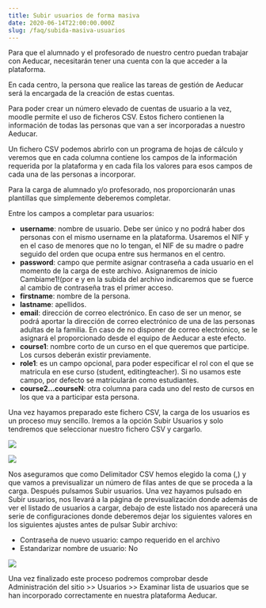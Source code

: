 ```yaml
---
title: Subir usuarios de forma masiva
date: 2020-06-14T22:00:00.000Z
slug: /faq/subida-masiva-usuarios
---
```


Para que el alumnado y el profesorado de nuestro centro puedan trabajar con Aeducar, necesitarán tener una cuenta con la que acceder a la plataforma.

En cada centro, la persona que realice las tareas de gestión de Aeducar será la encargada de la creación de estas cuentas. 

Para poder crear un número elevado de cuentas de usuario a la vez, moodle permite el uso de ficheros CSV. Estos fichero contienen la información de todas las personas que van a ser incorporadas a nuestro Aeducar.

Un fichero CSV podemos abrirlo con un programa de hojas de cálculo y veremos que en cada columna contiene los campos de la información requerida por la plataforma y en cada fila los valores para esos campos de cada una de las personas a incorporar.

Para la carga de alumnado y/o profesorado, nos proporcionarán unas plantillas que simplemente deberemos completar.

Entre los campos a completar para usuarios:

- **username**: nombre de usuario. Debe ser único y no podrá haber dos personas con el mismo username en la plataforma. Usaremos el NIF y en el caso de menores que no lo tengan, el NIF de su madre o padre seguido del orden que ocupa entre sus hermanos en el centro.
- **password**: campo que permite asignar contraseña a cada usuario en el momento de la carga de este archivo. Asignaremos de inicio Cambiame1!(por e y en la subida del archivo indicaremos que se fuerce al cambio de contraseña tras el primer acceso. 
- **firstname**: nombre de la persona.
- **lastname**: apellidos.
- **email**: dirección de correo electrónico. En caso de ser un menor, se podrá aportar la dirección de correo electrónico de una de las personas adultas de la familia. En caso de no disponer de correo electrónico, se  le asignará el proporcionado desde el equipo de Aeducar a este efecto.
- **course1**: nombre corto de un curso en el que queremos que participe. Los cursos deberán existir previamente. 
- **role1**: es un campo opcional, para poder especificar el rol con el que se matricula en ese curso (student, editingteacher). Si no usamos este campo, por defecto se matricularán como estudiantes. 
- **course2...courseN**: otra columna para cada uno del resto de cursos en los que va a participar esta persona.

Una vez hayamos preparado este fichero CSV, la carga de los usuarios es un proceso muy sencillo. Iremos a la opción Subir Usuarios y solo tendremos que seleccionar nuestro fichero CSV y cargarlo. 

![](/assets/subir-usuarios-1.png)

![](/assets/subir-usuarios-2.png)


Nos aseguramos que como Delimitador CSV hemos elegido la coma (,) y que vamos a previsualizar un número de filas antes de que se proceda a la carga. Después pulsamos Subir usuarios.
Una vez hayamos pulsado en Subir usuarios, nos llevará a la página de previsualización donde además de ver el listado de usuarios a cargar, debajo de este listado nos aparecerá una serie de configuraciones donde deberemos dejar los siguientes valores en los siguientes ajustes antes de pulsar Subir archivo:

- Contraseña de nuevo usuario: campo requerido en el archivo
- Estandarizar nombre de usuario: No

![](/assets/subir-usuarios-3.png)

Una vez finalizado este proceso podremos comprobar desde Administración del sitio >> Usuarios >> Examinar lista de usuarios que se han incorporado correctamente en nuestra plataforma Aeducar. 
